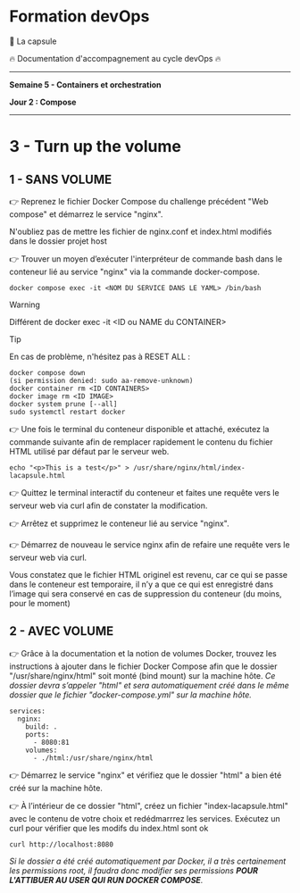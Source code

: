 # Formation devOps

:pill: La capsule

:fire:  Documentation d'accompagnement au cycle devOps :fire:

---
**Semaine 5 - Containers et orchestration**

**Jour 2 : Compose**

---

# 3 - Turn up the volume

## 1 - SANS VOLUME

👉 Reprenez le fichier Docker Compose du challenge précédent "Web compose" et démarrez le service "nginx".

N'oubliez pas de mettre les fichier de nginx.conf et index.html modifiés dans le dossier projet host

👉 Trouver un moyen d’exécuter l'interpréteur de commande bash dans le conteneur lié au service "nginx" via la commande docker-compose.

```
docker compose exec -it <NOM DU SERVICE DANS LE YAML> /bin/bash
```
> [!WARNING]
> Différent de docker exec -it \<ID ou NAME du CONTAINER\>

> [!TIP]
> En cas de problème, n'hésitez pas à RESET ALL :
```
docker compose down
(si permission denied: sudo aa-remove-unknown)
docker container rm <ID CONTAINERS>
docker image rm <ID IMAGE>
docker system prune [--all]
sudo systemctl restart docker
```

👉 Une fois le terminal du conteneur disponible et attaché, exécutez la commande suivante afin de remplacer rapidement le contenu du fichier HTML utilisé par défaut par le serveur web.

```
echo "<p>This is a test</p>" > /usr/share/nginx/html/index-lacapsule.html
```

👉 Quittez le terminal interactif du conteneur et faites une requête vers le serveur web via curl afin de constater la modification.

👉 Arrêtez et supprimez le conteneur lié au service "nginx".

👉 Démarrez de nouveau le service nginx afin de refaire une requête vers le serveur web via curl.

Vous constatez que le fichier HTML originel est revenu, car ce qui se passe dans le conteneur est temporaire, il n’y a que ce qui est enregistré dans l’image qui sera conservé en cas de suppression du conteneur (du moins, pour le moment)

## 2 - AVEC VOLUME

👉 Grâce à la documentation et la notion de volumes Docker, trouvez les instructions à ajouter dans le fichier Docker Compose afin que le dossier "/usr/share/nginx/html" soit monté (bind mount) sur la machine hôte.
_Ce dossier devra s’appeler "html" et sera automatiquement créé dans le même dossier que le fichier "docker-compose.yml" sur la machine hôte._

```
services:
  nginx:
    build: .
    ports:
      - 8080:81
    volumes:
      - ./html:/usr/share/nginx/html
```

👉 Démarrez le service "nginx" et vérifiez que le dossier "html" a bien été créé sur la machine hôte.

👉 À l’intérieur de ce dossier "html", créez un fichier "index-lacapsule.html" avec le contenu de votre choix et redédmarrrez les services. Exécutez un curl pour vérifier que les modifs du index.html sont ok

```
curl http://localhost:8080
```

_Si le dossier a été créé automatiquement par Docker, il a très certainement les permissions root, il faudra donc modifier ses permissions **POUR L'ATTIBUER AU USER QUI RUN DOCKER COMPOSE**._
